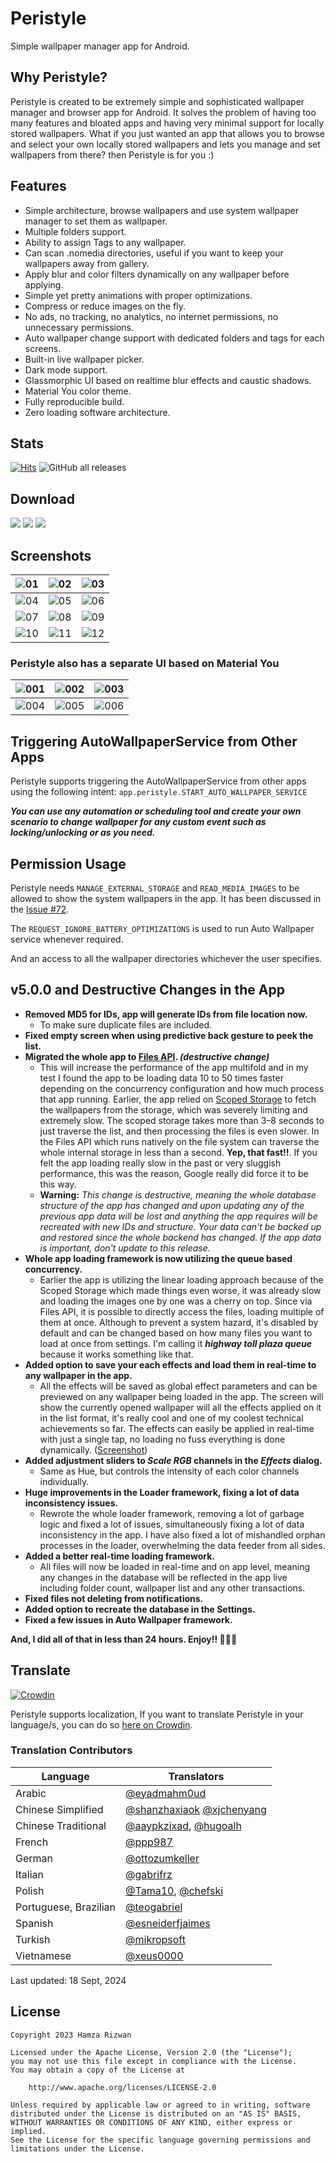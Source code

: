# Peristyle

Simple wallpaper manager app for Android.

## Why Peristyle?

Peristyle is created to be extremely simple and sophisticated wallpaper manager and browser app
for Android. It solves the problem of having too many features and bloated apps and having
very minimal support for locally stored wallpapers. What if you just wanted an app that allows
you to browse and select your own locally stored wallpapers and lets you manage and set wallpapers
from there? then Peristyle is for you :)

## Features

- Simple architecture, browse wallpapers and use system wallpaper manager to set them as wallpaper.
- Multiple folders support.
- Ability to assign Tags to any wallpaper.
- Can scan .nomedia directories, useful if you want to keep your wallpapers away from gallery.
- Apply blur and color filters dynamically on any wallpaper before applying.
- Simple yet pretty animations with proper optimizations.
- Compress or reduce images on the fly.
- No ads, no tracking, no analytics, no internet permissions, no unnecessary permissions.
- Auto wallpaper change support with dedicated folders and tags for each screens.
- Built-in live wallpaper picker.
- Dark mode support.
- Glassmorphic UI based on realtime blur effects and caustic shadows.
- Material You color theme.
- Fully reproducible build.
- Zero loading software architecture.

## Stats

[![Hits](https://hits.seeyoufarm.com/api/count/incr/badge.svg?url=https%3A%2F%2Fgithub.com%2FHamza417%2FPeri&count_bg=%23292A28&title_bg=%23555555&icon=skyliner.svg&icon_color=%23E7E7E7&title=Visits&edge_flat=false)](https://hits.seeyoufarm.com)
![GitHub all releases](https://img.shields.io/github/downloads/Hamza417/Peri/total?label=Total%20Downloads&color=white)

## Download

[![](https://img.shields.io/github/v/release/Hamza417/Peristyle?color=181717&logo=github&label=GitHub%20Release)](https://github.com/Hamza417/Peristyle/releases/latest)
[![](https://img.shields.io/f-droid/v/app.simple.peri?logo=fdroid&logoColor=white&label=F-Droid&color=1976D2)](https://f-droid.org/en/packages/app.simple.peri/)
[![](https://img.shields.io/endpoint?url=https://apt.izzysoft.de/fdroid/api/v1/shield/app.simple.peri&logo=fdroid)](https://apt.izzysoft.de/fdroid/index/apk/app.simple.peri/)

## Screenshots

| ![01](./fastlane/metadata/android/en-US/images/phoneScreenshots/01.png) | ![02](./fastlane/metadata/android/en-US/images/phoneScreenshots/02.png) | ![03](./fastlane/metadata/android/en-US/images/phoneScreenshots/03.png) |
|:-----------------------------------------------------------------------:|:-----------------------------------------------------------------------:|:-----------------------------------------------------------------------:|
| ![04](./fastlane/metadata/android/en-US/images/phoneScreenshots/04.png) | ![05](./fastlane/metadata/android/en-US/images/phoneScreenshots/05.png) | ![06](./fastlane/metadata/android/en-US/images/phoneScreenshots/06.png) |
| ![07](./fastlane/metadata/android/en-US/images/phoneScreenshots/07.png) | ![08](./fastlane/metadata/android/en-US/images/phoneScreenshots/08.png) | ![09](./fastlane/metadata/android/en-US/images/phoneScreenshots/09.png) |
| ![10](./fastlane/metadata/android/en-US/images/phoneScreenshots/10.png) | ![11](./fastlane/metadata/android/en-US/images/phoneScreenshots/11.png) | ![12](./fastlane/metadata/android/en-US/images/phoneScreenshots/12.png) |

### Peristyle also has a separate UI based on Material You

| ![001](./screenshots/01.png) | ![002](./screenshots/02.png) | ![003](./screenshots/03.png) |
|:----------------------------:|:----------------------------:|:----------------------------:|
| ![004](./screenshots/04.png) | ![005](./screenshots/05.png) | ![006](./screenshots/06.gif) |

## Triggering AutoWallpaperService from Other Apps

Peristyle supports triggering the AutoWallpaperService from other apps using the following
intent: `app.peristyle.START_AUTO_WALLPAPER_SERVICE`

**_You can use any automation or scheduling tool and create your own scenario to change wallpaper for any custom event such as locking/unlocking or as you need._**

## Permission Usage

Peristyle needs `MANAGE_EXTERNAL_STORAGE` and `READ_MEDIA_IMAGES` to be allowed to show the system
wallpapers in the app.
It has been discussed in
the [Issue #72](https://github.com/Hamza417/Peristyle/issues/72#issuecomment-2357558761).

The `REQUEST_IGNORE_BATTERY_OPTIMIZATIONS` is used to run Auto Wallpaper service whenever required.

And an access to all the wallpaper directories whichever the user specifies.

## v5.0.0 and Destructive Changes in the App
- **Removed MD5 for IDs, app will generate IDs from file location now.**
  - To make sure duplicate files are included.
- **Fixed empty screen when using predictive back gesture to peek the list.**
- **Migrated the whole app to [Files API](https://docs.oracle.com/javase/8/docs/api/?java/io/File.html). _(destructive change)_**
  - This will increase the performance of the app multifold and in my test I found the app to be loading data 10 to 50 times faster depending on the concurrency configuration and how much process that app running. Earlier, the app relied on [Scoped Storage](https://source.android.com/docs/core/storage/scoped) to fetch the wallpapers from the storage, which was severely limiting and extremely slow. The scoped storage takes more than 3–8 seconds to just traverse the list, and then processing the files is even slower. In the Files API which runs natively on the file system can traverse the whole internal storage in less than a second. **Yep, that fast!!**. If you felt the app loading really slow in the past or very sluggish performance, this was the reason, Google really did force it to be this way.
  - **Warning:** _This change is destructive, meaning the whole database structure of the app has changed and upon updating any of the previous app data will be lost and anything the app requires will be recreated with new IDs and structure. Your data can't be backed up and restored since the whole backend has changed. If the app data is important, don't update to this release._
- **Whole app loading framework is now utilizing the queue based concurrency.**
  - Earlier the app is utilizing the linear loading approach because of the Scoped Storage which made things even worse, it was already slow and loading the images one by one was a cherry on top. Since via Files API, it is possible to directly access the files, loading multiple of them at once. Although to prevent a system hazard, it's disabled by default and can be changed based on how many files you want to load at once from settings. I'm calling it **_highway toll plaza queue_** because it works something like that.
- **Added option to save your each effects and load them in real-time to any wallpaper in the app.**
  - All the effects will be saved as global effect parameters and can be previewed on any wallpaper being loaded in the app. The screen will show the currently opened wallpaper will all the effects applied on it in the list format, it's really cool and one of my coolest technical achievements so far. The effects can easily be applied in real-time with just a single tap, no loading no fuss everything is done dynamically. ([Screenshot](https://github.com/Hamza417/Peristyle/blob/master/fastlane/metadata/android/en-US/images/phoneScreenshots/11.png))
- **Added adjustment sliders to _Scale RGB_ channels in the _Effects_ dialog.**
  - Same as Hue, but controls the intensity of each color channels individually.
- **Huge improvements in the **Loader** framework, fixing a lot of data inconsistency issues.**
  - Rewrote the whole loader framework, removing a lot of garbage logic and fixed a lot of issues, simultaneously fixing a lot of data inconsistency in the app. I have also fixed a lot of mishandled orphan processes in the loader, overwhelming the data feeder from all sides.
- **Added a better real-time loading framework.**
  - All files will now be loaded in real-time and on app level, meaning any changes in the database will be reflected in the app live including folder count, wallpaper list and any other transactions.
- **Fixed files not deleting from notifications.**
- **Added option to recreate the database in the Settings.**
- **Fixed a few issues in Auto Wallpaper framework.**

**And, I did all of that in less than 24 hours. Enjoy!! 🎉🎉😄**

## Translate

[![Crowdin](https://badges.crowdin.net/peristyle/localized.svg)](https://crowdin.com/project/peristyle)

Peristyle supports localization, If you want to
translate Peristyle in your language/s, you can do
so [here on Crowdin](https://crowdin.com/project/peristyle).

### Translation Contributors

| Language              | Translators                                                                                                     |
|-----------------------|-----------------------------------------------------------------------------------------------------------------|
| Arabic                | [@eyadmahm0ud](https://crowdin.com/profile/eyadmahm0ud)                                                         |
| Chinese Simplified    | [@shanzhaxiaok](https://crowdin.com/profile/shanzhaxiaok) [@xjchenyang](https://crowdin.com/profile/xjchenyang) |
| Chinese Traditional   | [@aaypkzixad](https://crowdin.com/profile/aaypkzixad), [@hugoalh](https://crowdin.com/profile/hugoalh)          |
| French                | [@ppp987](https://crowdin.com/profile/ppp987)                                                                   |
| German                | [@ottozumkeller](https://crowdin.com/profile/ottozumkeller)                                                     |
| Italian               | [@gabrifrz](https://crowdin.com/profile/gabrifrz)                                                               |
| Polish                | [@Tama10](https://crowdin.com/profile/tama10), [@chefski](https://crowdin.com/profile/chefski)                  |
| Portuguese, Brazilian | [@teogabriel](https://crowdin.com/profile/teogabriel)                                                           |
| Spanish               | [@esneiderfjaimes](https://crowdin.com/profile/esneiderfjaimes)                                                 |
| Turkish               | [@mikropsoft](https://crowdin.com/profile/mikropsoft)                                                           |
| Vietnamese            | [@xeus0000](https://crowdin.com/profile/xeus0000)                                                               |

Last updated: 18 Sept, 2024

## License

```
Copyright 2023 Hamza Rizwan

Licensed under the Apache License, Version 2.0 (the "License");
you may not use this file except in compliance with the License.
You may obtain a copy of the License at

    http://www.apache.org/licenses/LICENSE-2.0

Unless required by applicable law or agreed to in writing, software
distributed under the License is distributed on an "AS IS" BASIS,
WITHOUT WARRANTIES OR CONDITIONS OF ANY KIND, either express or implied.
See the License for the specific language governing permissions and
limitations under the License.
```
